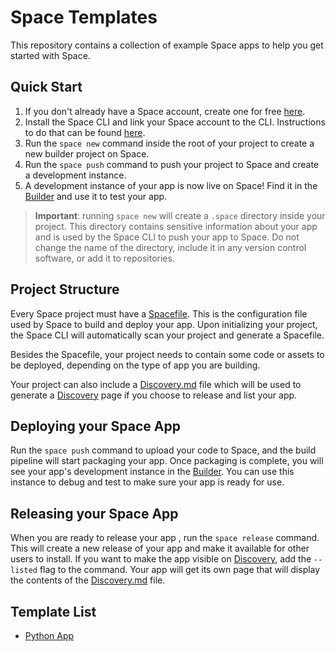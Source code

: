 # Space Templates

This repository contains a collection of example Space apps to help you get started with Space.

## Quick Start

1. If you don't already have a Space account, create one for free [here](https://deta.space/signup).
2. Install the Space CLI and link your Space account to the CLI. Instructions to do that can be found [here](https://deta.space/docs/en/basics/cli).
3. Run the `space new` command inside the root of your project to create a new builder project on Space.
4. Run the `space push` command to push your project to Space and create a development instance.
5. A development instance of your app is now live on Space! Find it in the [Builder][builder] and use it to test your app.

> **Important**: running `space new` will create a `.space` directory inside your project. This directory contains sensitive information about your app and is used by the Space CLI to push your app to Space. Do not change the name of the directory, include it in any version control software, or add it to repositories.

## Project Structure

Every Space project must have a [Spacefile][spacefile-ref]. This is the configuration file used by Space to build and deploy your app. Upon initializing your project, the Space CLI will automatically scan your project and generate a Spacefile.

Besides the Spacefile, your project needs to contain some code or assets to be deployed, depending on the type of app you are building.

Your project can also include a [Discovery.md][discovery-ref] file which will be used to generate a [Discovery][discovery] page if you choose to release and list your app.

## Deploying your Space App

Run the `space push` command to upload your code to Space, and the build pipeline will start packaging your app. Once packaging is complete, you will see your app's development instance in the [Builder][builder]. You can use this instance to debug and test to make sure your app is ready for use.

## Releasing your Space App

When you are ready to release your app , run the `space release` command. This will create a new release of your app and make it available for other users to install. If you want to make the app visible on [Discovery][discovery], add the `--listed` flag to the command. Your app will get its own page that will display the contents of the [Discovery.md][discovery-ref] file.

## Template List

- [Python App](python-app)

[builder]: https://deta.space/builder "Space Builder"
[discovery]: https://deta.space/discovery "Space Discovery"
[spacefile-ref]: https://deta.space/docs/en/reference/spacefile "Spacefile Reference"
[discovery-ref]: https://deta.space/docs/en/reference/discovery "Discovery.md Reference"
